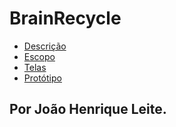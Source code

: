 # BrainRecycle

- [Descrição](https://github.com/joaoleite2/BrainRecycle/wiki/Descrição)
- [Escopo](https://github.com/joaoleite2/BrainRecycle/wiki/Escopo)
- [Telas](https://github.com/joaoleite2/BrainRecycle/wiki/Telas)
- [Protótipo](https://github.com/joaoleite2/BrainRecycle/wiki/Protótipo)


## Por João Henrique Leite.
  
  
